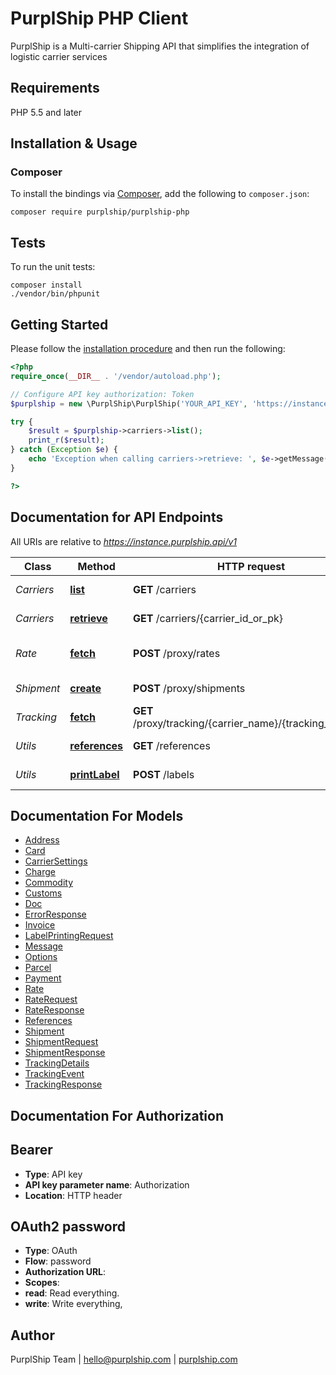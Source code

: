 # PurplShip PHP Client

PurplShip is a Multi-carrier Shipping API that simplifies the integration of logistic carrier services

## Requirements

PHP 5.5 and later

## Installation & Usage
### Composer

To install the bindings via [Composer](http://getcomposer.org/), add the following to `composer.json`:

```
composer require purplship/purplship-php
```

## Tests

To run the unit tests:

```
composer install
./vendor/bin/phpunit
```

## Getting Started

Please follow the [installation procedure](#installation--usage) and then run the following:

```php
<?php
require_once(__DIR__ . '/vendor/autoload.php');

// Configure API key authorization: Token
$purplship = new \PurplShip\PurplShip('YOUR_API_KEY', 'https://instance.purplship.api/v1');

try {
    $result = $purplship->carriers->list();
    print_r($result);
} catch (Exception $e) {
    echo 'Exception when calling carriers->retrieve: ', $e->getMessage(), PHP_EOL;
}

?>
```

## Documentation for API Endpoints

All URIs are relative to *https://instance.purplship.api/v1*

Class | Method | HTTP request | Description
------------ | ------------- | ------------- | -------------
*Carriers* | [**list**](docs/Api/Carriers.md#list) | **GET** /carriers | List all Carriers
*Carriers* | [**retrieve**](docs/Api/Carriers.md#retrieve) | **GET** /carriers/{carrier_id_or_pk} | Retrieve a Carrier
*Rate* | [**fetch**](docs/Api/Rate.md#fetch) | **POST** /proxy/rates | Fetch Shipment Rates
*Shipment* | [**create**](docs/Api/Shipment.md#create) | **POST** /proxy/shipments | Create a Shipment
*Tracking* | [**fetch**](docs/Api/Tracking.md#fetch) | **GET** /proxy/tracking/{carrier_name}/{tracking_number} | Track a Shipment
*Utils* | [**references**](docs/Api/Utils.md#references) | **GET** /references | Get all References
*Utils* | [**printLabel**](docs/Api/Utils.md#printlabel) | **POST** /labels | Print a Label


## Documentation For Models

 - [Address](docs/Model/Address.md)
 - [Card](docs/Model/Card.md)
 - [CarrierSettings](docs/Model/CarrierSettings.md)
 - [Charge](docs/Model/Charge.md)
 - [Commodity](docs/Model/Commodity.md)
 - [Customs](docs/Model/Customs.md)
 - [Doc](docs/Model/Doc.md)
 - [ErrorResponse](docs/Model/ErrorResponse.md)
 - [Invoice](docs/Model/Invoice.md)
 - [LabelPrintingRequest](docs/Model/LabelPrintingRequest.md)
 - [Message](docs/Model/Message.md)
 - [Options](docs/Model/Options.md)
 - [Parcel](docs/Model/Parcel.md)
 - [Payment](docs/Model/Payment.md)
 - [Rate](docs/Model/Rate.md)
 - [RateRequest](docs/Model/RateRequest.md)
 - [RateResponse](docs/Model/RateResponse.md)
 - [References](docs/Model/References.md)
 - [Shipment](docs/Model/Shipment.md)
 - [ShipmentRequest](docs/Model/ShipmentRequest.md)
 - [ShipmentResponse](docs/Model/ShipmentResponse.md)
 - [TrackingDetails](docs/Model/TrackingDetails.md)
 - [TrackingEvent](docs/Model/TrackingEvent.md)
 - [TrackingResponse](docs/Model/TrackingResponse.md)


## Documentation For Authorization


## Bearer

- **Type**: API key
- **API key parameter name**: Authorization
- **Location**: HTTP header

## OAuth2 password

- **Type**: OAuth
- **Flow**: password
- **Authorization URL**: 
- **Scopes**: 
 - **read**: Read everything.
 - **write**: Write everything,


## Author

PurplShip Team | hello@purplship.com | [purplship.com](https://purplship.com)
